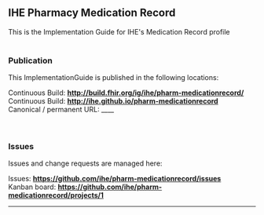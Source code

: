 IHE Pharmacy Medication Record
---
This is the Implementation Guide for IHE's Medication Record profile
<br> </br>
###
### Publication
This ImplementationGuide is published in the following locations:

Continuous Build: __http://build.fhir.org/ig/ihe/pharm-medicationrecord/__  
Continuous Build: __http://ihe.github.io/pharm-medicationrecord__  
Canonical / permanent URL: ____  
<br> </br>

### Issues
Issues and change requests are managed here:  

Issues:  __https://github.com/ihe/pharm-medicationrecord/issues__  
Kanban board:  __https://github.com/ihe/pharm-medicationrecord/projects/1__  

---
 

